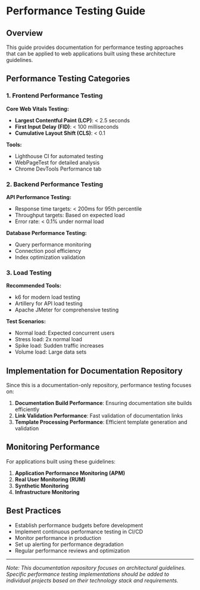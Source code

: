 # Performance Testing Guide

## Overview

This guide provides documentation for performance testing approaches that can be applied to web applications built using these architecture guidelines.

## Performance Testing Categories

### 1. Frontend Performance Testing

**Core Web Vitals Testing:**

- **Largest Contentful Paint (LCP)**: < 2.5 seconds
- **First Input Delay (FID)**: < 100 milliseconds  
- **Cumulative Layout Shift (CLS)**: < 0.1

**Tools:**

- Lighthouse CI for automated testing
- WebPageTest for detailed analysis
- Chrome DevTools Performance tab

### 2. Backend Performance Testing

**API Performance Testing:**

- Response time targets: < 200ms for 95th percentile
- Throughput targets: Based on expected load
- Error rate: < 0.1% under normal load

**Database Performance Testing:**

- Query performance monitoring
- Connection pool efficiency
- Index optimization validation

### 3. Load Testing

**Recommended Tools:**

- k6 for modern load testing
- Artillery for API load testing
- Apache JMeter for comprehensive testing

**Test Scenarios:**

- Normal load: Expected concurrent users
- Stress load: 2x normal load
- Spike load: Sudden traffic increases
- Volume load: Large data sets

## Implementation for Documentation Repository

Since this is a documentation-only repository, performance testing focuses on:

1. **Documentation Build Performance**: Ensuring documentation site builds efficiently
2. **Link Validation Performance**: Fast validation of documentation links  
3. **Template Processing Performance**: Efficient template generation and validation

## Monitoring Performance

For applications built using these guidelines:

1. **Application Performance Monitoring (APM)**
2. **Real User Monitoring (RUM)**
3. **Synthetic Monitoring**
4. **Infrastructure Monitoring**

## Best Practices

- Establish performance budgets before development
- Implement continuous performance testing in CI/CD
- Monitor performance in production
- Set up alerting for performance degradation
- Regular performance reviews and optimization

---

*Note: This documentation repository focuses on architectural guidelines. Specific performance testing implementations should be added to individual projects based on their technology stack and requirements.*
